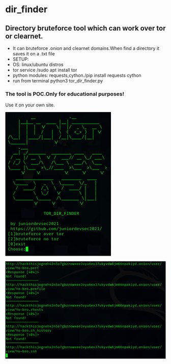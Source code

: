 # dir_finder

## Directory bruteforce tool which can work over tor or clearnet.
* It can bruteforce .onion and clearnet domains.When find a directory it saves it on a .txt file
* SETUP:
* OS: linux/ubuntu distros
* tor service /sudo apt install tor
* python modules: requests,cython./pip install requests cython
* run from terminal python3 tor_dir_finder.py
### The tool is POC.Only for educational purposes!
Use it on your own site.

![alt image1](1.png)

![alt image2](2.png)
